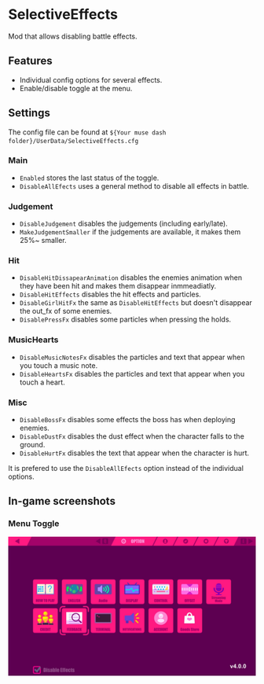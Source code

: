 # SelectiveEffects
Mod that allows disabling battle effects.

## Features
* Individual config options for several effects.
* Enable/disable toggle at the menu.

## Settings
The config file can be found at `${Your muse dash folder}/UserData/SelectiveEffects.cfg`
### Main
* `Enabled` stores the last status of the toggle.
* `DisableAllEfects` uses a general method to disable all effects in battle.
### Judgement
* `DisableJudgement` disables the judgements (including early/late).
* `MakeJudgementSmaller` if the judgements are available, it makes them 25%~ smaller.
### Hit
* `DisableHitDissapearAnimation` disables the enemies animation when they have been hit and makes them disappear inmmeadiatly.
* `DisableHitEffects` disables the hit effects and particles.
* `DisableGirlHitFx` the same as `DisableHitEffects` but doesn't disappear the out_fx of some enemies.
* `DisablePressFx` disables some particles when pressing the holds.
### MusicHearts
* `DisableMusicNotesFx` disables the particles and text that appear when you touch a music note.
* `DisableHeartsFx` disables the particles and text that appear when you touch a heart.
### Misc
* `DisableBossFx` disables some effects the boss has when deploying enemies.
* `DisableDustFx` disables the dust effect when the character falls to the ground.
* `DisableHurtFx` disables the text that appear when the character is hurt.

It is prefered to use the `DisableAllEfects` option instead of the individual options.

## In-game screenshots
### Menu Toggle
![MenuToggle](Media/MenuToggle.jpg)